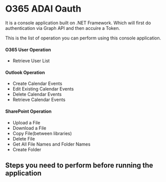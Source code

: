 # O365 ADAl Oauth

It is a console application built on .NET Framework. Which will first do authentication via Graph API and then accuire a Token. 

This is the list of operation you can perform using this console application.

#### O365 User Operation

- Retrieve User List

#### Outlook Operation

- Create Calendar Events
- Edit Existing Calendar Events
- Delete Calendar Events
- Retrieve Calendar Events

#### SharePoint Operation

- Upload a File
- Download a File
- Copy File(between libraries)
- Delete File
- Get All File Names and Folder Names
- Create Folder

## Steps you need to perform before running the application 
